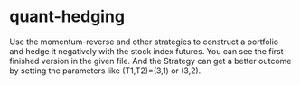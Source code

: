 # quant-hedging
Use the momentum-reverse and other strategies to construct a portfolio and hedge it negatively with the stock index futures.
You can see the first finished version in the given file. 
And the Strategy can get a better outcome by setting the parameters like (T1,T2)=(3,1) or (3,2).
